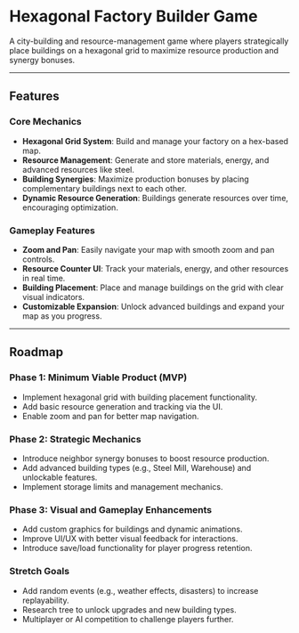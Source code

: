# **Hexagonal Factory Builder Game**

A city-building and resource-management game where players strategically place buildings on a hexagonal grid to maximize resource production and synergy bonuses.

---

## **Features**

### **Core Mechanics**
- **Hexagonal Grid System**: Build and manage your factory on a hex-based map.
- **Resource Management**: Generate and store materials, energy, and advanced resources like steel.
- **Building Synergies**: Maximize production bonuses by placing complementary buildings next to each other.
- **Dynamic Resource Generation**: Buildings generate resources over time, encouraging optimization.

### **Gameplay Features**
- **Zoom and Pan**: Easily navigate your map with smooth zoom and pan controls.
- **Resource Counter UI**: Track your materials, energy, and other resources in real time.
- **Building Placement**: Place and manage buildings on the grid with clear visual indicators.
- **Customizable Expansion**: Unlock advanced buildings and expand your map as you progress.

---

## **Roadmap**

### **Phase 1**: Minimum Viable Product (MVP)
- Implement hexagonal grid with building placement functionality.
- Add basic resource generation and tracking via the UI.
- Enable zoom and pan for better map navigation.

### **Phase 2**: Strategic Mechanics
- Introduce neighbor synergy bonuses to boost resource production.
- Add advanced building types (e.g., Steel Mill, Warehouse) and unlockable features.
- Implement storage limits and management mechanics.

### **Phase 3**: Visual and Gameplay Enhancements
- Add custom graphics for buildings and dynamic animations.
- Improve UI/UX with better visual feedback for interactions.
- Introduce save/load functionality for player progress retention.

### **Stretch Goals**
- Add random events (e.g., weather effects, disasters) to increase replayability.
- Research tree to unlock upgrades and new building types.
- Multiplayer or AI competition to challenge players further.
